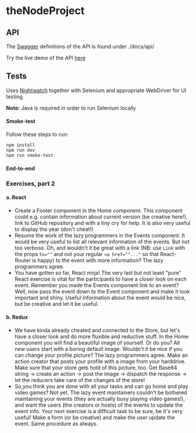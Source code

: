 # theNodeProject

## API

The [Swagger](http://swagger.io/) definitions of the API is found under ./docs/api/

Try the live demo of the API [here](http://petstore.swagger.io/?url=https://raw.githubusercontent.com/seanes/theNodeProject/master/docs/api/api.json)

## Tests

Uses [Nightwatch](http://nightwatchjs.org/) together with Selenium and appropriate WebDriver for UI testing.

**Note:** Java is required in order to run Selenium locally

#### Smoke-test

Follow these steps to run:

```
npm install
npm run dev
npm run smoke-test
```

#### End-to-end

### Exercises, part 2

#### a. React
* Create a Footer component in the Home component. This component could e.g. contain information about current version (be creative here!), link to GitHub repository and with a tiny cry for help. It is also very useful to display the year (don't cheat!)
* Resume the work of the lazy programmers in the Events component. It would be very useful to list all relevant information of the events. But not too verbose. Oh, and wouldn't it be great with a link (NB: use `Link` with the props `to=""` and not your regular `<a href=""..."` so that React-Router is happy) to the event with more information? The lazy programmers agree.
* You have gotten so far, React ninja! The very last but not least "pure" React exercise is vital for the participants to have a closer look on each event. Remember you made the Events component link to an event? Well, now pass the event down to the Event component and make it look important and shiny. Useful information about the event would be nice, but be creative and let it be useful.

#### b. Redux
* We have kinda already cheated and connected to the Store, but let's have a closer look and do more fluxible and reductive stuff. In the Home component you will find a beautiful image of yourself. Or do you? All new users start with a boring default image. Wouldn't it be nice if you can change your profile picture? The lazy programmers agree. Make an action creator that posts your profile with a image from your harddrive. Make sure that your store gets hold of this picture, too. Get Base64 string -> create an action -> post the image -> dispatch the response -> let the reducers take care of the changes of the store!
* So,you think you are done with all your tasks and can go home and play video games? Not yet. The lazy event maintainers couldn't be bothered maintaining your events (they are actually busy playing video games!), and want the users (the creators or hosts) of the events to update the event info. Your next exercise is a difficult task to be sure, be it's very useful! Make a form (or be creative) and make the user update the event. Same procedure as always. 
 